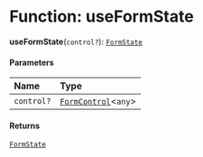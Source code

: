 # Function: useFormState

**useFormState**(`control?`): [`FormState`](/en/auto-docs/form/interfaces/FormState.md)

#### Parameters

| Name | Type |
| :------ | :------ |
| `control?` | [`FormControl`](/en/auto-docs/form/interfaces/FormControl.md)<`any`> | [`IForm`](/en/auto-docs/form/interfaces/IForm.md)<`any`> |

#### Returns

[`FormState`](/en/auto-docs/form/interfaces/FormState.md)
